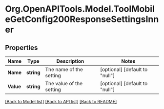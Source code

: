 # Org.OpenAPITools.Model.ToolMobileGetConfig200ResponseSettingsInner

## Properties

Name | Type | Description | Notes
------------ | ------------- | ------------- | -------------
**Name** | **string** | The name of the setting | [optional] [default to "null"]
**Value** | **string** | The value of the setting | [optional] [default to "null"]

[[Back to Model list]](../README.md#documentation-for-models) [[Back to API list]](../README.md#documentation-for-api-endpoints) [[Back to README]](../README.md)

